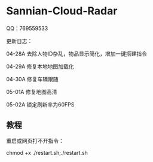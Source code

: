 # Sannian-Cloud-Radar

QQ：769559533

更新日志：

04-28A 去除人物ID杂乱，物品显示简化，增加一键搭建指令

04-29A 修复本地地图加载化

04-30A 修复车辆跟随

05-01A 修复地图高清

05-02A 锁定刷新率为60FPS


## 教程


重启或网页打不开指令：

chmod +x ./restart.sh;./restart.sh
